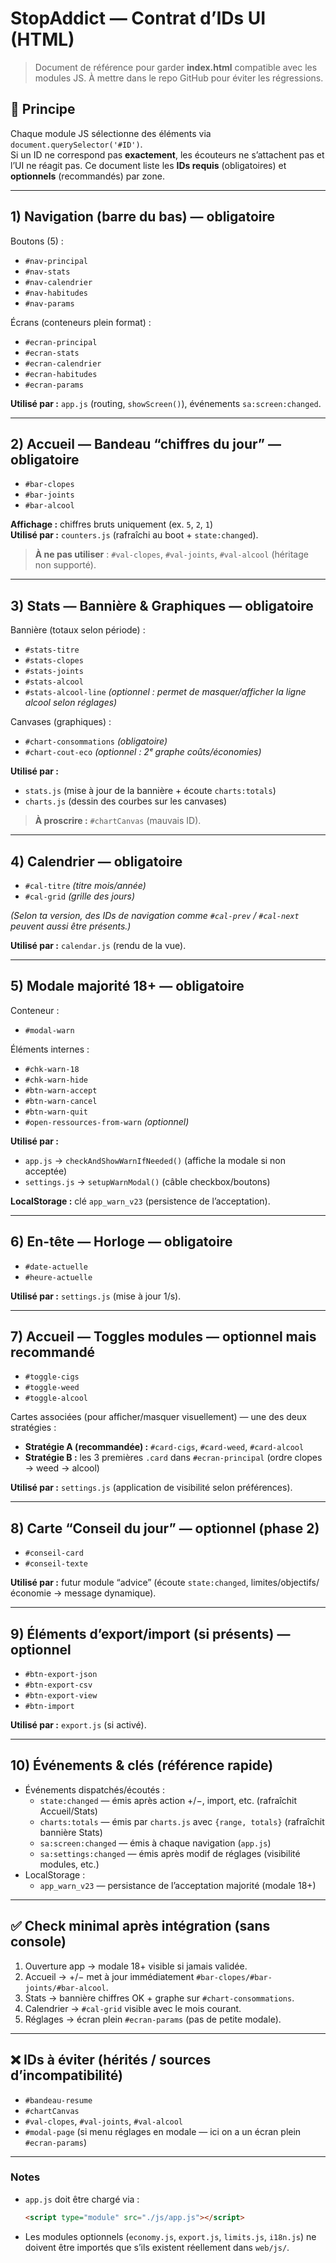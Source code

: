 
# StopAddict — Contrat d’IDs UI (HTML)
> Document de référence pour garder **index.html** compatible avec les modules JS.
> À mettre dans le repo GitHub pour éviter les régressions.

## 🧭 Principe
Chaque module JS sélectionne des éléments via `document.querySelector('#ID')`.  
Si un ID ne correspond pas **exactement**, les écouteurs ne s’attachent pas et l’UI ne réagit pas.
Ce document liste les **IDs requis** (obligatoires) et **optionnels** (recommandés) par zone.

---

## 1) Navigation (barre du bas) — **obligatoire**
Boutons (5) :
- `#nav-principal`
- `#nav-stats`
- `#nav-calendrier`
- `#nav-habitudes`
- `#nav-params`

Écrans (conteneurs plein format) :
- `#ecran-principal`
- `#ecran-stats`
- `#ecran-calendrier`
- `#ecran-habitudes`
- `#ecran-params`

**Utilisé par :** `app.js` (routing, `showScreen()`), événements `sa:screen:changed`.

---

## 2) Accueil — Bandeau “chiffres du jour” — **obligatoire**
- `#bar-clopes`
- `#bar-joints`
- `#bar-alcool`

**Affichage :** chiffres bruts uniquement (ex. `5`, `2`, `1`)  
**Utilisé par :** `counters.js` (rafraîchi au boot + `state:changed`).

> **À ne pas utiliser** : `#val-clopes`, `#val-joints`, `#val-alcool` (héritage non supporté).

---

## 3) Stats — Bannière & Graphiques — **obligatoire**
Bannière (totaux selon période) :
- `#stats-titre`
- `#stats-clopes`
- `#stats-joints`
- `#stats-alcool`
- `#stats-alcool-line` *(optionnel : permet de masquer/afficher la ligne alcool selon réglages)*

Canvases (graphiques) :
- `#chart-consommations` *(obligatoire)*
- `#chart-cout-eco` *(optionnel : 2ᵉ graphe coûts/économies)*

**Utilisé par :**
- `stats.js` (mise à jour de la bannière + écoute `charts:totals`)
- `charts.js` (dessin des courbes sur les canvases)

> **À proscrire :** `#chartCanvas` (mauvais ID).

---

## 4) Calendrier — **obligatoire**
- `#cal-titre` *(titre mois/année)*
- `#cal-grid` *(grille des jours)*

*(Selon ta version, des IDs de navigation comme `#cal-prev` / `#cal-next` peuvent aussi être présents.)*

**Utilisé par :** `calendar.js` (rendu de la vue).

---

## 5) Modale majorité 18+ — **obligatoire**
Conteneur :
- `#modal-warn`

Éléments internes :
- `#chk-warn-18`
- `#chk-warn-hide`
- `#btn-warn-accept`
- `#btn-warn-cancel`
- `#btn-warn-quit`
- `#open-ressources-from-warn` *(optionnel)*

**Utilisé par :**  
- `app.js` → `checkAndShowWarnIfNeeded()` (affiche la modale si non acceptée)  
- `settings.js` → `setupWarnModal()` (câble checkbox/boutons)

**LocalStorage :** clé `app_warn_v23` (persistence de l’acceptation).

---

## 6) En-tête — Horloge — **obligatoire**
- `#date-actuelle`
- `#heure-actuelle`

**Utilisé par :** `settings.js` (mise à jour 1/s).

---

## 7) Accueil — Toggles modules — **optionnel mais recommandé**
- `#toggle-cigs`
- `#toggle-weed`
- `#toggle-alcool`

Cartes associées (pour afficher/masquer visuellement) — une des deux stratégies :
- **Stratégie A (recommandée) :** `#card-cigs`, `#card-weed`, `#card-alcool`
- **Stratégie B :** les 3 premières `.card` dans `#ecran-principal` (ordre clopes → weed → alcool)

**Utilisé par :** `settings.js` (application de visibilité selon préférences).

---

## 8) Carte “Conseil du jour” — **optionnel (phase 2)**
- `#conseil-card`
- `#conseil-texte`

**Utilisé par :** futur module “advice” (écoute `state:changed`, limites/objectifs/économie → message dynamique).

---

## 9) Éléments d’export/import (si présents) — **optionnel**
- `#btn-export-json`
- `#btn-export-csv`
- `#btn-export-view`
- `#btn-import`

**Utilisé par :** `export.js` (si activé).

---

## 10) Événements & clés (référence rapide)
- Événements dispatchés/écoutés :
  - `state:changed` — émis après action +/−, import, etc. (rafraîchit Accueil/Stats)
  - `charts:totals` — émis par `charts.js` avec `{range, totals}` (rafraîchit bannière Stats)
  - `sa:screen:changed` — émis à chaque navigation (`app.js`)
  - `sa:settings:changed` — émis après modif de réglages (visibilité modules, etc.)
- LocalStorage :
  - `app_warn_v23` — persistance de l’acceptation majorité (modale 18+)

---

## ✅ Check minimal après intégration (sans console)
1) Ouverture app → modale 18+ visible si jamais validée.  
2) Accueil → +/− met à jour immédiatement `#bar-clopes/#bar-joints/#bar-alcool`.  
3) Stats → bannière chiffres OK + graphe sur `#chart-consommations`.  
4) Calendrier → `#cal-grid` visible avec le mois courant.  
5) Réglages → écran plein `#ecran-params` (pas de petite modale).

---

## ❌ IDs à éviter (hérités / sources d’incompatibilité)
- `#bandeau-resume`
- `#chartCanvas`
- `#val-clopes`, `#val-joints`, `#val-alcool`
- `#modal-page` (si menu réglages en modale — ici on a un écran plein `#ecran-params`)

---

### Notes
- `app.js` doit être chargé via :  
  ```html
  <script type="module" src="./js/app.js"></script>
  ```
- Les modules optionnels (`economy.js`, `export.js`, `limits.js`, `i18n.js`) ne doivent être importés que s’ils existent réellement dans `web/js/`.
